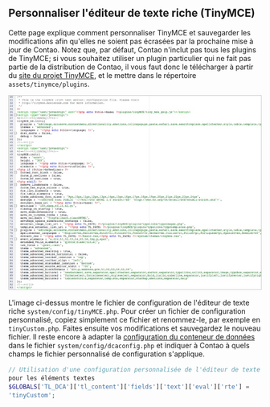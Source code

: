 ## Personnaliser l'éditeur de texte riche (TinyMCE)

Cette page explique comment personnaliser TinyMCE et sauvegarder les 
modifications afin qu'elles ne soient pas écrasées par la prochaine mise à 
jour de Contao. Notez que, par défaut, Contao n'inclut pas tous les plugins 
de TinyMCE; si vous souhaitez utiliser un plugin particulier qui ne fait pas 
partie de la distribution de Contao, il vous faut donc le télécharger à partir 
du [site du projet TinyMCE][4], et le mettre dans le répertoire 
`assets/tinymce/plugins`. 

![](images/rich-text-editor.jpg?raw=true)

L'image ci-dessus montre le fichier de configuration de l'éditeur de texte 
riche `system/config/tinyMCE.php`. Pour créer un fichier de configuration 
personnalisé, copiez simplement ce fichier et renommez-le, par exemple en 
`tinyCustom.php`. Faites ensuite vos modifications et sauvegardez le nouveau 
fichier. Il reste encore à adapter la [configuration du conteneur de données][5] 
dans le fichier `system/config/dcaconfig.php` et indiquer à Contao à quels 
champs le fichier personnalisé de configuration s'applique. 

```php
// Utilisation d'une configuration personnalisée de l'éditeur de texte riche 
pour les éléments textes
$GLOBALS['TL_DCA']['tl_content']['fields']['text']['eval']['rte'] =
'tinyCustom';
```


[4]: http://tinymce.moxiecode.com
[5]: 07-personnaliser-contao/configurations-personnalisees.md#personnaliser-la-configuration-du-conteneur-de-donnees